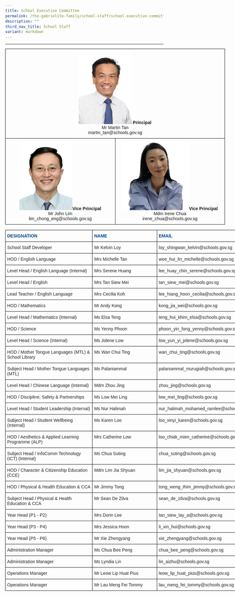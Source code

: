 ```yaml
---
title: School Executive Committee
permalink: /the-gabrielite-family/school-staff/school-executive-committee/
description: ""
third_nav_title: School Staff
variant: markdown
---
```

----

<style type="text/css">
.tg  {border-collapse:collapse;border-spacing:0;margin:0px auto;}
.tg td{border-color:black;border-style:solid;border-width:1px;font-family:Arial, sans-serif;font-size:14px;
  overflow:hidden;padding:10px 5px;word-break:normal;}
.tg th{border-color:black;border-style:solid;border-width:1px;font-family:Arial, sans-serif;font-size:14px;
  font-weight:normal;overflow:hidden;padding:10px 5px;word-break:normal;}
.tg .tg-baqh{text-align:center;vertical-align:top}
</style>
<table class="tg" style="undefined;table-layout: fixed; width: 700px">
<colgroup>
<col style="width: 350px">
<col style="width: 350px">
</colgroup>
<tbody>
  <tr>
    <td class="tg-baqh" colspan="2"><img src="/images/mrmartintan2.jpeg" style="width:25%"><span style="font-weight:bold">Principal</span><br>Mr Martin Tan<br>martin_tan@schools.gov.sg</td>
  </tr>
  <tr>
    <td class="tg-baqh"><img src="/images/John%20Lim.jpeg" style="width:50%"><span style="font-weight:bold">Vice Principal</span><br>Mr John Lim<br>lim_chong_eng@schools.gov.sg</td>
    <td class="tg-baqh"><img src="/images/Mdm_Chua__VP_.jpeg" style="width:63%"><span style="font-weight:bold">Vice Principal</span><br>Mdm Irene Chua<br>irene_chua@schools.gov.sg</td>
  </tr>
</tbody>
</table>

<br>

<style type="text/css">
.tg  {border-collapse:collapse;border-spacing:0;margin:0px auto;}
.tg td{border-color:black;border-style:solid;border-width:1px;font-family:Arial, sans-serif;font-size:14px;
  overflow:hidden;padding:10px 5px;word-break:normal;}
.tg th{border-color:black;border-style:solid;border-width:1px;font-family:Arial, sans-serif;font-size:14px;
  font-weight:normal;overflow:hidden;padding:10px 5px;word-break:normal;}
.tg .tg-vl7p{color:#222;text-align:left;vertical-align:middle}
.tg .tg-5x91{color:#004784;font-weight:bold;text-align:left;vertical-align:top}
.tg .tg-brl1{color:#222;text-align:left;vertical-align:top}
</style>
<table class="tg" style="undefined;table-layout: fixed; width: 808px">
<colgroup>
<col style="width: 278px">
<col style="width: 206px">
<col style="width: 324px">
</colgroup>
<tbody>
  <tr>
    <td class="tg-5x91">DESIGNATION</td>
    <td class="tg-5x91">NAME</td>
    <td class="tg-5x91">EMAIL</td>
  </tr>
  <tr>
    <td class="tg-brl1">School Staff Developer <br></td>
    <td class="tg-brl1">Mr Kelvin Loy<br></td>
    <td class="tg-brl1">loy_shingwan_kelvin@schools.gov.sg</td>
  </tr>
  
  <tr>
    <td class="tg-brl1">HOD / English Language</td>
    <td class="tg-brl1">Mrs Michelle Tan</td>
    <td class="tg-brl1">wee_hui_lin_michelle@schools.gov.sg</td>
  </tr>
  <tr>
    <td class="tg-brl1">Level Head / English Language (Internal)</td>
    <td class="tg-brl1">Mrs Serene Huang</td>
    <td class="tg-brl1">lee_huay_chin_serene@schools.gov.sg <br></td>
  </tr>
	  <tr>
    <td class="tg-brl1">Level Head / English</td>
    <td class="tg-brl1">Mrs Tan Siew Mei</td>
    <td class="tg-brl1">tan_siew_mei@schools.gov.sg</td>
  </tr>
	<tr><td class="tg-brl1">Lead Teacher / English Language</td>
    <td class="tg-brl1">Mrs Cecilia Koh</td>
    <td class="tg-brl1">lee_hiang_hoon_cecilia@schools.gov.sg<br></td>
  </tr>
	 <tr>
    <td class="tg-brl1">HOD / Mathematics<br></td>
    <td class="tg-brl1">Mr Andy Kong</td>
    <td class="tg-brl1">kong_jia_wei@schools.gov.sg</td>
  </tr>
  <tr>
    <td class="tg-brl1">Level Head / Mathematics (Internal)<br></td>
    <td class="tg-brl1">Ms Elsa Teng</td>
    <td class="tg-brl1">teng_hui_khim_elsa@schools.gov.sg</td>
  </tr>
	  <tr>
    <td class="tg-brl1">HOD / Science</td>
    <td class="tg-brl1">Ms Yenny Phoon</td>
    <td class="tg-brl1">phoon_yin_fong_yenny@schools.gov.sg</td>
  </tr>
  <tr>
    <td class="tg-brl1">Level Head / Science (Internal)</td>
    <td class="tg-brl1">Ms Jolene Low </td>
    <td class="tg-brl1">low_yun_yi_jolene@schools.gov.sg</td>
  </tr>
  <tr>
    <td class="tg-brl1">HOD / Mother Tongue Languages (MTL)&nbsp;&amp; School Library&nbsp;</td>
    <td class="tg-brl1">Ms Wan Chui Ting</td>
    <td class="tg-brl1">wan_chui_ting@schools.gov.sg</td>
  </tr>
    <tr>
    <td class="tg-brl1">Subject Head / Mother Tongue Languages (MTL)</td>
    <td class="tg-brl1">Ms Palaniammal</td>
    <td class="tg-brl1">palaniammal_murugiah@schools.gov.sg</td>
  </tr>
	<tr>
    <td class="tg-brl1">Level Head / Chinese Language (Internal)</td>
    <td class="tg-brl1"> Mdm Zhou Jing</td>
    <td class="tg-brl1"> zhou_jing@schools.gov.sg</td>
  </tr>
  <tr>
    <td class="tg-brl1">HOD / Discipline, Safety &amp; Partnerships</td>
    <td class="tg-brl1">Ms Low Mei Ling</td>
    <td class="tg-brl1">low_mei_ling@schools.gov.sg</td>
  </tr>
  <tr>
    <td class="tg-brl1">Level Head / Student Leadership (Internal)</td>
    <td class="tg-brl1">Ms Nur Halimah</td>
    <td class="tg-brl1">nur_halimah_mohamed_ramlee@schools.gov.sg</td>
  </tr>
	<tr>
    <td class="tg-brl1">Subject Head / Student Wellbeing (Internal)</td>
    <td class="tg-brl1">Ms Karen Loo </td>
    <td class="tg-brl1">loo_xinyi_karen@schools.gov.sg</td>
  </tr>
  <tr>
    <td class="tg-brl1">HOD / Aesthetics &amp; Applied Learning Programme (ALP)</td>
    <td class="tg-brl1">Mrs Catherine Low</td>
    <td class="tg-brl1">loo_chiak_mien_catherine@schools.gov.sg</td>
  </tr>
  <tr>
    <td class="tg-brl1">Subject Head / InfoComm Technology (ICT) (Internal)</td>
    <td class="tg-brl1">Ms Chua Suting</td>
    <td class="tg-brl1">chua_suting@schools.gov.sg</td>
  </tr>
  <tr>
    <td class="tg-brl1">HOD / Character &amp; Citizenship Education (CCE)</td>
    <td class="tg-brl1">Mdm Lim Jia Shyuan</td>
    <td class="tg-brl1">lim_jia_shyuan@schools.gov.sg</td>
  </tr>
  <tr>
    <td class="tg-brl1">HOD / Physical &amp; Health Education &amp; CCA </td>
    <td class="tg-brl1">Mr Jimmy Tong</td>
    <td class="tg-brl1">tong_weng_thim_jimmy@schools.gov.sg</td>
  </tr>
  <tr>
    <td class="tg-brl1">Subject Head / Physical &amp; Health Education &amp; CCA</td>
    <td class="tg-brl1">Mr Sean De Zilva</td>
    <td class="tg-brl1">sean_de_zilva@schools.gov.sg</td>
  </tr>
  <tr>
    <td class="tg-brl1">Year Head (P1 - P2) <br></td>
    <td class="tg-brl1">Mrs Dorin Lee<br></td>
    <td class="tg-brl1">tan_siew_lay_a@schools.gov.sg</td>
  </tr>
  <tr>
    <td class="tg-brl1">Year Head (P3 - P4)<br></td>
    <td class="tg-brl1">Mrs Jessica Hoon</td>
    <td class="tg-brl1">li_xin_hui@schools.gov.sg</td>
  </tr>
  <tr>
    <td class="tg-brl1">Year Head (P5 - P6)<br></td>
    <td class="tg-brl1">Mr Xie Zhengyang </td>
    <td class="tg-brl1">xie_zhengyang@schools.gov.sg</td>
  </tr>
  <tr>
    <td class="tg-brl1">Administration Manager</td>
    <td class="tg-brl1"> Ms Chua Bee Peng</td>
    <td class="tg-brl1"> chua_bee_peng@schools.gov.sg</td>
  </tr>
  <tr>
    <td class="tg-brl1">Administration Manager</td>
    <td class="tg-brl1"> Ms Lyndia Lin</td>
    <td class="tg-brl1"> lin_aizhu@schools.gov.sg </td>
  </tr>
  <tr>
    <td class="tg-brl1">Operations Manager</td>
    <td class="tg-brl1">Mr Leow Lip Huat Pius</td>
    <td class="tg-brl1"> leow_lip_huat_pius@schools.gov.sg</td>
  </tr>
  <tr>
    <td class="tg-brl1">Operations Manager<br></td>
    <td class="tg-brl1">Mr Lau Meng Fei Tommy<br></td>
    <td class="tg-brl1">lau_meng_fei_tommy@schools.gov.sg</td>
  </tr>
</tbody>
</table>